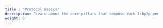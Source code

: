 ```yaml
---
title : "Protocol Basics"
description: "Learn about the core pillars that compose each libp2p peer and a libp2p network."
weight: 6
---
```

